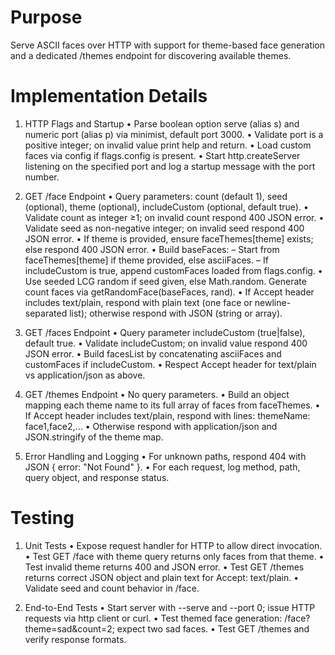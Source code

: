 # Purpose
Serve ASCII faces over HTTP with support for theme-based face generation and a dedicated /themes endpoint for discovering available themes.

# Implementation Details
1. HTTP Flags and Startup
   • Parse boolean option serve (alias s) and numeric port (alias p) via minimist, default port 3000.
   • Validate port is a positive integer; on invalid value print help and return.
   • Load custom faces via config if flags.config is present.
   • Start http.createServer listening on the specified port and log a startup message with the port number.

2. GET /face Endpoint
   • Query parameters: count (default 1), seed (optional), theme (optional), includeCustom (optional, default true).
   • Validate count as integer ≥1; on invalid count respond 400 JSON error.
   • Validate seed as non-negative integer; on invalid seed respond 400 JSON error.
   • If theme is provided, ensure faceThemes[theme] exists; else respond 400 JSON error.
   • Build baseFaces:
     – Start from faceThemes[theme] if theme provided, else asciiFaces.
     – If includeCustom is true, append customFaces loaded from flags.config.
   • Use seeded LCG random if seed given, else Math.random. Generate count faces via getRandomFace(baseFaces, rand).
   • If Accept header includes text/plain, respond with plain text (one face or newline-separated list); otherwise respond with JSON (string or array).

3. GET /faces Endpoint
   • Query parameter includeCustom (true|false), default true.
   • Validate includeCustom; on invalid value respond 400 JSON error.
   • Build facesList by concatenating asciiFaces and customFaces if includeCustom.
   • Respect Accept header for text/plain vs application/json as above.

4. GET /themes Endpoint
   • No query parameters.
   • Build an object mapping each theme name to its full array of faces from faceThemes.
   • If Accept header includes text/plain, respond with lines: themeName: face1,face2,...
   • Otherwise respond with application/json and JSON.stringify of the theme map.

5. Error Handling and Logging
   • For unknown paths, respond 404 with JSON { error: "Not Found" }.
   • For each request, log method, path, query object, and response status.

# Testing
1. Unit Tests
   • Expose request handler for HTTP to allow direct invocation.
   • Test GET /face with theme query returns only faces from that theme.
   • Test invalid theme returns 400 and JSON error.
   • Test GET /themes returns correct JSON object and plain text for Accept: text/plain.
   • Validate seed and count behavior in /face.

2. End-to-End Tests
   • Start server with --serve and --port 0; issue HTTP requests via http client or curl.
   • Test themed face generation: /face?theme=sad&count=2; expect two sad faces.
   • Test GET /themes and verify response formats.
